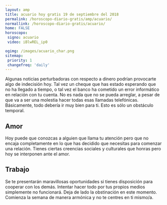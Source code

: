 ```yaml
---
layout: amp
title: acuario hoy gratis 19 de septiembre del 2018 
permalink: /horoscopo-diario-gratis/amp/acuario/
normallink: /horoscopo-diario-gratis/acuario/
home: FALSE
horoscopo:
 signo: acuario
 video: iBlwREL_ip0

ogimg: /images/acuario_char.png
sitemap:
 priority: 1
 changefreq: 'daily'
---
```



Algunas noticias perturbadoras con respecto a dinero podrían provocarte algo de indecisión hoy. Tal vez un cheque que has estado esperando que no ha llegado a tiempo, o tal vez el banco ha cometido un error informático en relación con tu cuenta. No es nada que no se pueda arreglar, a pesar de que va a ser una molestia hacer todas esas llamadas telefónicas. Básicamente, todo debería ir muy bien para ti. Esto es sólo un obstáculo temporal.

## Amor

Hoy puede que conozcas a alguien que llama tu atención pero que no encaja completamente en lo que has decidido que necesitas para comenzar una relación. Tienes ciertas creencias sociales y culturales que honras pero hoy se interponen ante el amor.

## Trabajo

Se te presentarán maravillosas oportunidades si tienes disposición para cooperar con los demás. Intentar hacer todo por tus propios medios simplemente no funcionará. Deja de lado la obstinación en este momento. Comienza la semana de manera armónica y no te centres en ti mismo/a.